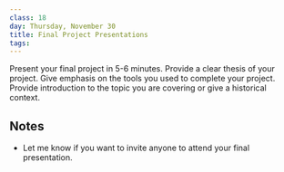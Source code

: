 ```yaml
---
class: 18
day: Thursday, November 30
title: Final Project Presentations
tags: 
---
```


Present your final project in 5-6 minutes. Provide a clear thesis of your project. Give emphasis on the tools you used to complete your project. Provide introduction to the topic you are covering or give a historical context.

## Notes 
- Let me know if you want to invite anyone to attend your final presentation.
